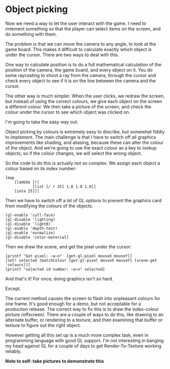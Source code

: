 # Object picking

Now we need a way to let the user interact with the game.  I need to imlement something so that the player can select items on the screen, and do something with them.

The problem is that we can move the camera to any angle, to look at the game board.  This makes it difficult to calculate exactly which object is under the cursor.  There are two ways to deal with this.

One way to calculate position is to do a full mathematical calculation of the position of the camera, the game board, and every object on it.  You do some raycasting to shoot a ray from the camera, through the cursor and check every object to see if it is on the line between the camera and the cursor.

The other way is much simpler.  When the user clicks, we redraw the screen, but instead of using the correct colours, we give each object on the screen a different colour.  We then take a picture of the screen, and check the colour under the cursor to see which object was clicked on.

I'm going to take the easy way out.

Object picking by colours is extremely easy to discribe, but somewhat fiddly to implement.  The main challenge is that I have to switch off all graphics improvements like shading, and aliasing, because these can alter the colour of the object.  And we're going to use the exact colour as a key to lookup objects, so if the colour changes, we will select the wrong object.

So the code to do this is actually not so complex.  We assign each object a colour based on its index number:

	[map 
		[lambda [r]
	       		[list [/ r 25] 1.0 1.0 1.0]] 
		[iota 25]]]

Then we have to switch off a lot of GL options to prevent the graphics card from modifying the colours of the objects.

	(gl-enable 'cull-face)
	(gl-disable 'lighting)
	(gl-disable 'light0)
	(gl-enable 'depth-test)
	(gl-enable 'normalize)
	[gl-disable 'color-material]

Then we draw the scene, and get the pixel under the cursor:

	[printf "Got pixel: ~a~n"  [get-gl-pixel mouseX mouseY]]
	[set! selected [matchColour [get-gl-pixel mouseX mouseY] [scene-get 'colours]]]
	[printf "selected id number: ~a~n" selected]

And that's it!  For once, doing graphics isn't so hard.

Except.

The current method causes the screen to flash into unpleasant colours for one frame.  It's good enough for a demo, but not acceptable for a production release.  The correct way to fix this is to draw the index-colour picture /offscreen/.  There are a couple of ways to do this, like drawing to an alternate buffer, or rendering to a texture, and then examining that buffer or texture to figure out the right object.

However getting all this set up is a much more complex task, even in programming language with good GL support.  I'm not interesting in banging my head against GL for a couple of days to get Render-To-Texture working reliably.

**Note to self: take pictures to demonstrate this**
